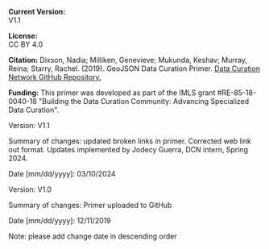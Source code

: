 **Current Version:**  
V1.1

**License:**  
CC BY 4.0

**Citation:**
Dixson, Nadia; Milliken, Genevieve; Mukunda, Keshav; Murray, Reina; Starry, Rachel. (2019). GeoJSON Data Curation Primer. [Data Curation Network GitHub Repository.](https://github.com/DataCurationNetwork/data-primers)

**Funding:**
This primer was developed as part of the IMLS grant #RE-85-18-0040-18 "Building the Data Curation Community: Advancing Specialized Data Curation".


Version:
V1.1

Summary of changes: updated broken links in primer. Corrected web link out format. Updates implemented by Jodecy Guerra, DCN intern, Spring 2024.

Date [mm/dd/yyyy]: 03/10/2024

Version:
V1.0

Summary of changes: Primer uploaded to GitHub

Date [mm/dd/yyyy]: 12/11/2019

Note: please add change date in descending order